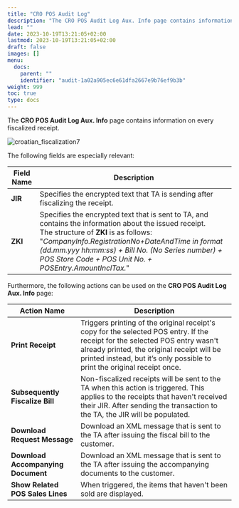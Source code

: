 ```yaml
---
title: "CRO POS Audit Log"
description: "The CRO POS Audit Log Aux. Info page contains information on every fiscalized receipt. "
lead: ""
date: 2023-10-19T13:21:05+02:00
lastmod: 2023-10-19T13:21:05+02:00
draft: false
images: []
menu:
  docs:
    parent: ""
    identifier: "audit-1a02a905ec6e61dfa2667e9b76ef9b3b"
weight: 999
toc: true
type: docs
---
```


The **CRO POS Audit Log Aux. Info** page contains information on every fiscalized receipt. 

   ![croatian_fiscalization7](croatian_fiscalization7.PNG)

The following fields are especially relevant:

| Field Name      | Description |
| ----------- | ----------- |
| **JIR** | Specifies the encrypted text that TA is sending after fiscalizing the receipt. |
| **ZKI** | Specifies the encrypted text that is sent to TA, and contains the information about the issued receipt. </br> The structure of **ZKI** is as follows: "*CompanyInfo.RegistrationNo+DateAndTime in format (dd.mm.yyy hh:mm:ss) + Bill No. (No Series number) + POS Store Code + POS Unit No. + POSEntry.AmountInclTax.*" |

Furthermore, the following actions can be used on the **CRO POS Audit Log Aux. Info** page:

| Action Name      | Description |
| ----------- | ----------- |
| **Print Receipt** | Triggers printing of the original receipt's copy for the selected POS entry. If the receipt for the selected POS entry wasn't already printed, the original receipt will be printed instead, but it’s only possible to print the original receipt once. |
| **Subsequently Fiscalize Bill** | Non-fiscalized receipts will be sent to the TA when this action is triggered. This applies to the receipts that haven't received their JIR. After sending the transaction to the TA, the JIR will be populated. |
| **Download Request Message** | Download an XML message that is sent to the TA after issuing the fiscal bill to the customer. |
| **Download Accompanying Document** | Download an XML message that is sent to the TA after issuing the accompanying documents to the customer. |
| **Show Related POS Sales Lines** | When triggered, the items that haven't been sold are displayed. | 
